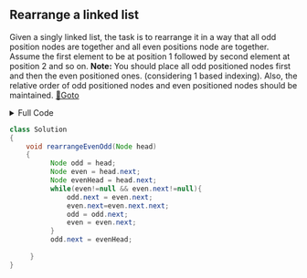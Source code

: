 ## Rearrange a linked list 
Given a singly linked list, the task is to rearrange it in a way that all odd position nodes are together and all even positions node are together.
Assume the first element to be at position 1 followed by second element at position 2 and so on.
**Note:** You should place all odd positioned nodes first and then the even positioned ones. (considering 1 based indexing). Also, the relative order of odd positioned nodes and even positioned nodes should be maintained. [🔗Goto](https://practice.geeksforgeeks.org/problems/rearrange-a-linked-list/1/?page=8&difficulty[]=1&status[]=unsolved&sortBy=submissions#) 

<details>
<summary>Full Code</summary>

```java
import java.util.*;
import java.io.*;

class Node{
    int data;
    Node next;
    
    Node(int x){
        data = x;
        next = null;
    }
    
}
class GFG{
	static void printList(Node node) 
	{ 
		while (node != null) 
		{ 
			System.out.print(node.data + " "); 
			node = node.next; 
		} 
		System.out.println(); 
	}
    public static void main(String args[]) throws IOException { 
        Scanner sc = new Scanner(System.in);
        int t = sc.nextInt();
        while(t > 0){
        	int n = sc.nextInt();
            Node head = new Node(sc.nextInt());
            Node tail = head;
            for(int i=0; i<n-1; i++)
            {
                tail.next = new Node(sc.nextInt());
                tail = tail.next;
            }
            new Solution().rearrangeEvenOdd(head);
            printList(head); 
            t--;
        }
    } 
} 
```
</details>

```java
class Solution
{
    void rearrangeEvenOdd(Node head)
    {
          Node odd = head;
          Node even = head.next;
          Node evenHead = head.next;
          while(even!=null && even.next!=null){
              odd.next = even.next;
              even.next=even.next.next;
              odd = odd.next;
              even = even.next;
          }
          odd.next = evenHead;
          
     }
}
```